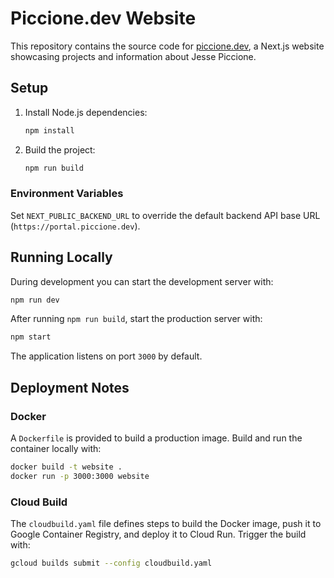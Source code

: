 # Piccione.dev Website

This repository contains the source code for [piccione.dev](https://piccione.dev), a Next.js website showcasing projects and information about Jesse Piccione.

## Setup

1. Install Node.js dependencies:
   ```bash
   npm install
   ```

2. Build the project:
   ```bash
   npm run build
   ```

### Environment Variables

Set `NEXT_PUBLIC_BACKEND_URL` to override the default backend API base URL (`https://portal.piccione.dev`).

## Running Locally

During development you can start the development server with:
```bash
npm run dev
```

After running `npm run build`, start the production server with:
```bash
npm start
```
The application listens on port `3000` by default.

## Deployment Notes

### Docker

A `Dockerfile` is provided to build a production image. Build and run the container locally with:
```bash
docker build -t website .
docker run -p 3000:3000 website
```

### Cloud Build

The `cloudbuild.yaml` file defines steps to build the Docker image, push it to Google Container Registry, and deploy it to Cloud Run. Trigger the build with:
```bash
gcloud builds submit --config cloudbuild.yaml
```
